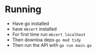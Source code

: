 # Running 

- Have go installed
- have `mkcert` installed
- For first time run `mkcert localhost`
- Then downloa deps `go mod tidy`
- Then run the API with `go run main.go`